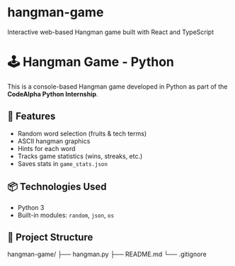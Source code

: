 # hangman-game
Interactive web-based Hangman game built with React and TypeScript
# 🕹 Hangman Game - Python

This is a console-based Hangman game developed in Python as part of the **CodeAlpha Python Internship**.

## 🚀 Features

- Random word selection (fruits & tech terms)
- ASCII hangman graphics
- Hints for each word
- Tracks game statistics (wins, streaks, etc.)
- Saves stats in `game_stats.json`

## 📦 Technologies Used

- Python 3
- Built-in modules: `random`, `json`, `os`

## 📁 Project Structure
hangman-game/
├── hangman.py
├── README.md
└── .gitignore
